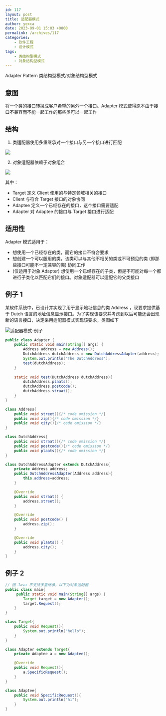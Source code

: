 ```yaml
---
id: 117
layout: post
title: 适配器模式
author: yexca
date: 2023-09-01 15:03 +0800
permalink: /archives/117
categories:
    - 软件工程
    - 设计模式
tags:
    - 类结构型模式
    - 对象结构型模式
---
```


Adapter Pattern 类结构型模式/对象结构型模式

## 意图

将一个类的接口转换成客户希望的另外一个接口。Adapter 模式使得原本由于接口不兼容而不能一起工作的那些类可以一起工作

## 结构

1. 类适配器使用多重继承对一个接口与另一个接口进行匹配

![](https://cdn.statically.io/gh/yexca/picx-images-hosting@master/2023/03-设计模式/类适配器.19kx37xozdeo.webp)

2. 对象适配器依赖于对象组合

![](https://cdn.statically.io/gh/yexca/picx-images-hosting@master/2023/03-设计模式/对象适配器.4beu898p3pi0.webp)

其中：

* Target 定义 Client 使用的与特定领域相关的接口
* Client 与符合 Target 接口的对象协同
* Adaptee 定义一个已经存在的接口，这个接口需要适配
* Adapter 对 Adaptee 的接口与 Target 接口进行适配

## 适用性

Adapter 模式适用于：

* 想使用一个已经存在的类，而它的接口不符合要求
* 想创建一个可以服用的类，该类可以与其他不相关的类或不可预见的类 (即那些接口可能不一定兼容的类) 协同工作
* (仅适用于对象 Adapter) 想使用一个已经存在的子类，但是不可能对每一个都进行子类化以匹配它们的接口。对象适配器可以适配它的父类接口

## 例子 1

某软件系统中，已设计并实现了用于显示地址信息的类 Address ，现要求提供基于 Dutch 语言的地址信息显示接口。为了实现该要求并考虑到以后可能还会出现新的语言接口，决定采用适配器模式实现该要求，类图如下

![适配器模式-例子](https://cdn.statically.io/gh/yexca/picx-images-hosting@master/2023/03-设计模式/适配器模式-例子.2q3tl8wp9o60.webp)

```java
public class Adapter {
    public static void main(String[] args) {
        Address address = new Address();
        DutchAddress dutchAddress = new DutchAddressAdapter(address);
        System.out.println("The DutchAddress");
        test(dutchAddress);
    }
    
    static void test(DutchAddress dutchAddress){
        dutchAddress.plaats();
        dutchAddress.postcode();
        dutchAddress.straat();
    }
}

class Address{
    public void street(){/* code omission */}
    public void zip(){/* code omission */}
    public void city(){/* code omission */}
}

class DutchAddress{
    public void straat(){/* code omission */}
    public void postcode(){/* code omission */}
    public void plaats(){/* code omission */}
}

class DutchAddressAdapter extends DutchAddress{
    private Address address;
    public DutchAddressAdapter(Address address){
        this.address=address;
    }

    @Override
    public void straat() {
        address.street();
    }

    @Override
    public void postcode() {
        address.zip();
    }

    @Override
    public void plaats() {
        address.city();
    }
}

```

## 例子 2

```java
// 因 Java 不支持多重继承，以下为对象适配器
public class main{
     public static void main(String[] args) {
        Target target = new Adapter();
        target.Request();
    }
}

class Target{
    public void Request(){
        System.out.println("hello");
    }
}

class Adapter extends Target{
    private Adaptee a = new Adaptee();

    @Override
    public void Request(){
        a.SpecificRequest();
    }
}

class Adaptee{
    public void SpecificRequest(){
        System.out.println("hi");
    }
}
```